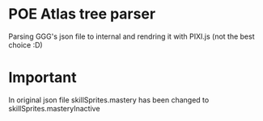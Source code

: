 # POE Atlas tree parser

Parsing GGG's json file to internal and rendring it with PIXI.js (not the best choice :D)

# Important

In original json file skillSprites.mastery has been changed to skillSprites.masteryInactive
